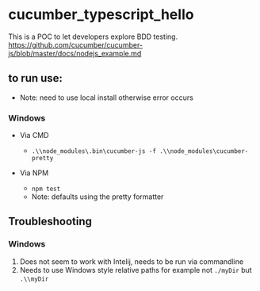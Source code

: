# cucumber_typescript_hello
This is a POC to let developers explore BDD testing.
https://github.com/cucumber/cucumber-js/blob/master/docs/nodejs_example.md

## to run use:
- Note: need to use local install otherwise error occurs
### Windows
- Via CMD
    - `.\\node_modules\.bin\cucumber-js -f .\\node_modules\cucumber-pretty`

- Via NPM
    - `npm test`
    - Note: defaults using the pretty formatter
## Troubleshooting
### Windows
1) Does not seem to work with Intelij, needs to be run via commandline
2) Needs to use Windows style relative paths for example not `./myDir` but `.\\myDir`